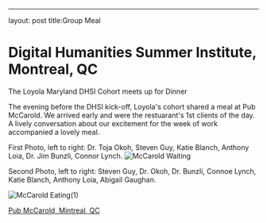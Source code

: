 ---
layout: post
title:Group Meal
# Digital Humanities Summer Institute, Montreal, QC

The Loyola Maryland DHSI Cohort meets up for Dinner  

The evening before the DHSI kick-off, Loyola's cohort shared a meal at Pub McCarold. We arrived early and were the restuarant's 1st clients of the day. A lively conversation about our excitement for the week of work accompanied a lovely meal.

First Photo, left to right: Dr. Toja Okoh, Steven Guy, Katie Blanch, Anthony Loia, Dr. Jim Bunzli, Connor Lynch.
![McCarold Waiting](https://github.com/user-attachments/assets/2707c6d4-ee3f-4a54-ad77-39cfb2e5094a)


Second Photo, left to right: Steven Guy, Dr. Okoh, Dr. Bunzli, Connoe Lynch, Katie Blanch, Anthony Loia, Abigail Gaughan.

![McCarold Eating(1)](https://github.com/user-attachments/assets/bf5713e8-5c17-461f-9ae5-14a00c6aa217)

[Pub McCarold, Mintreal, QC](https://pubmccarold.com//en-US/)
